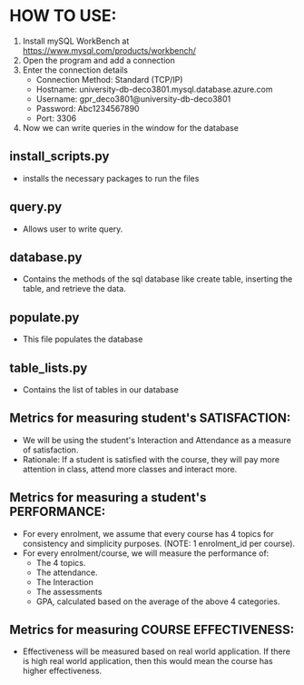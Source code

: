
# HOW TO USE:
1) Install mySQL WorkBench at https://www.mysql.com/products/workbench/
2) Open the program and add a connection
3) Enter the connection details
    - Connection Method: Standard (TCP/IP)
    - Hostname: university-db-deco3801.mysql.database.azure.com
    - Username: gpr_deco3801@university-db-deco3801
    - Password: Abc1234567890
    - Port: 3306
4) Now we can write queries in the window for the database

## install_scripts.py
- installs the necessary packages to run the files

## query.py
- Allows user to write query. 

## database.py
-   Contains the methods of the sql database like create table, inserting the table, and retrieve the data. 

## populate.py
- This file populates the database

## table_lists.py
- Contains the list of tables in our database

## Metrics for measuring student's SATISFACTION:
- We will be using the student's Interaction and Attendance as a measure of satisfaction.
- Rationale: If a student is satisfied with the course, they will pay more attention in class, attend more classes and interact more. 

## Metrics for measuring a student's PERFORMANCE:
- For every enrolment, we assume that every course has 4 topics for consistency and simplicity purposes. (NOTE: 1 enrolment_id per course).
- For every enrolment/course, we will measure the performance of:
    - The 4 topics.
    - The attendance.
    - The Interaction
    - The assessments
    - GPA, calculated based on the average of the above 4 categories. 

## Metrics for measuring COURSE EFFECTIVENESS:
- Effectiveness will be measured based on real world application. If there is high real world
application, then this would mean the course has higher effectiveness. 
